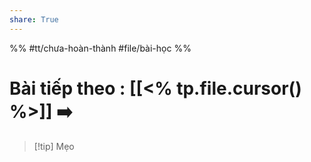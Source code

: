 ```yaml
---
share: True
---
```

%%
#tt/chưa-hoàn-thành
#file/bài-học
%%
# Bài tiếp theo : [[<% tp.file.cursor() %>]] ➡️

> [!tip] Mẹo
